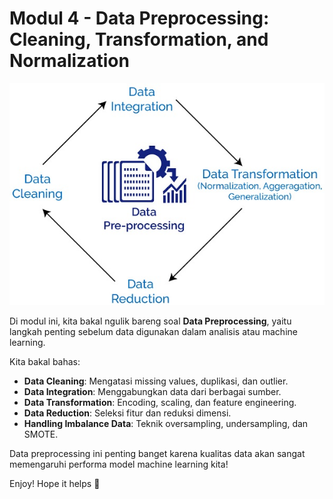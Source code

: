 # Modul 4 - Data Preprocessing: Cleaning, Transformation, and Normalization

![alt text](asset/Data-Preprocessing.jpg)

Di modul ini, kita bakal ngulik bareng soal **Data Preprocessing**, yaitu langkah penting sebelum data digunakan dalam analisis atau machine learning.

Kita bakal bahas:
- **Data Cleaning**: Mengatasi missing values, duplikasi, dan outlier.
- **Data Integration**: Menggabungkan data dari berbagai sumber.
- **Data Transformation**: Encoding, scaling, dan feature engineering.
- **Data Reduction**: Seleksi fitur dan reduksi dimensi.
- **Handling Imbalance Data**: Teknik oversampling, undersampling, dan SMOTE.

Data preprocessing ini penting banget karena kualitas data akan sangat memengaruhi performa model machine learning kita!

Enjoy! Hope it helps 🚀